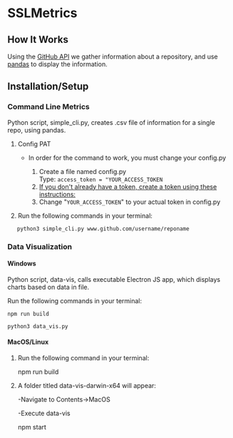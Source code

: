 # SSLMetrics

## How It Works
Using the [GitHub API](https://developer.github.com/v3/) we gather information about a repository, and use [pandas](https://pandas.pydata.org/) to display the information.

## Installation/Setup
### Command Line Metrics
Python script, simple_cli.py, creates .csv file of information for a single repo, using pandas.

1. Config PAT
   * In order for the command to work, you must change your config.py
    
        1. Create a file named config.py  
        Type: `access_token = "YOUR_ACCESS_TOKEN`     
        2. [If you don't already have a token, create a token using these instructions:](https://help.github.com/en/github/authenticating-to-github/creating-a-personal-access-token-for-the-command-line)
        3. Change "`YOUR_ACCESS_TOKEN`" to your actual token in config.py
       
2. Run the following commands in your terminal:

`    python3 simple_cli.py www.github.com/username/reponame
`
### Data Visualization

#### Windows
Python script, data-vis, calls executable Electron JS app, which displays charts based on data in file.

Run the following commands in your terminal:

    npm run build
    
    python3 data_vis.py
    
#### MacOS/Linux
   1. Run the following command in your terminal:
    
      npm run build
     
   2. A folder titled data-vis-darwin-x64 will appear:
    
      -Navigate to Contents->MacOS
     
      -Execute data-vis

      npm start
    
   
